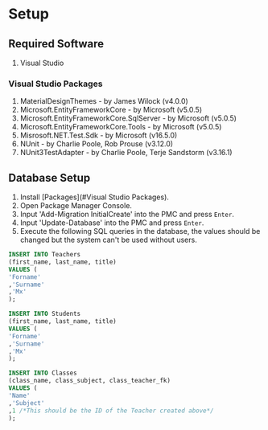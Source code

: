 # Setup

## Required Software

1. Visual Studio



### Visual Studio Packages

1. MaterialDesignThemes - by James Wilock (v4.0.0)
2. Microsoft.EntityFrameworkCore - by Microsoft (v5.0.5)
3. Microsoft.EntityFrameworkCore.SqlServer - by Microsoft (v5.0.5)
4. Microsoft.EntityFrameworkCore.Tools - by Microsoft (v5.0.5)
5. Misrosoft.NET.Test.Sdk - by Microsoft (v16.5.0)
6. NUnit - by Charlie Poole, Rob Prouse (v3.12.0)
7. NUnit3TestAdapter - by Charlie Poole, Terje Sandstorm (v3.16.1)





## Database Setup

1. Install [Packages](#Visual Studio Packages). 
2. Open Package Manager Console.
3. Input 'Add-Migration InitialCreate' into the PMC and press `Enter`.
4. Input 'Update-Database' into the PMC and press `Enter`.
5. Execute the following SQL queries in the database, the values should be changed but the system can't be used without users.

```sql
INSERT INTO Teachers
(first_name, last_name, title)
VALUES (
'Forname'
,'Surname'
,'Mx'
);
```

```sql
INSERT INTO Students
(first_name, last_name, title)
VALUES (
'Forname'
,'Surname'
,'Mx'
);
```

```sql
INSERT INTO Classes
(class_name, class_subject, class_teacher_fk)
VALUES (
'Name'
,'Subject'
,1 /*This should be the ID of the Teacher created above*/
);
```
